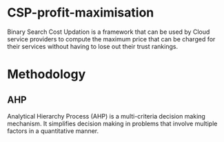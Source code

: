 # CSP-profit-maximisation
Binary Search Cost Updation is a framework that can be used by Cloud service providers to compute the maximum price that can be charged for their services without having to lose out their trust rankings.

# Methodology
## AHP
Analytical Hierarchy Process (AHP) is a multi-criteria decision making mechanism. It simplifies decision making in problems that involve multiple factors in a quantitative manner.
